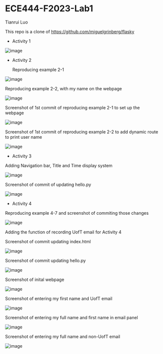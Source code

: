 # ECE444-F2023-Lab1

Tianrui Luo

This repo is a clone of  https://github.com/miguelgrinberg/flasky

* Activity 1

![image](part1.PNG)

* Activity 2
  
  Reproducing example 2-1
  
![image](part2.1.PNG)

  Reproducing example 2-2, with my name on the webpage
  
![image](part2.2.PNG)

Screenshot of 1st commit of reproducing example 2-1 to set up the webpage

![image](part2.3.PNG)

Screenshot of 1st commit of reproducing example 2-2 to add dynamic route to print user name

![image](part2.4.PNG)

* Activity 3

Adding Navigation bar, Title and Time display system

![image](part3.PNG)

Screenshot of commit of updating hello.py 

![image](part3.1.PNG)

* Activity 4

Reproducing example 4-7 and screenshot of commiting those changes

![image](part4.PNG)

Adding the function of recording UofT email for Activity 4

Screenshot of commit updating index.html

![image](part4c1.PNG)

Screenshot of commit updating hello.py

![image](part4c2.PNG)

Screenshot of inital webpage

![image](part4.1.PNG)

Screenshot of entering my first name and UofT email

![image](part4.2.PNG)

Screenshot of entering my full name and first name in email panel

![image](part4.3.PNG)

Screenshot of entering my full name and non-UofT email

![image](part4.4.PNG)
